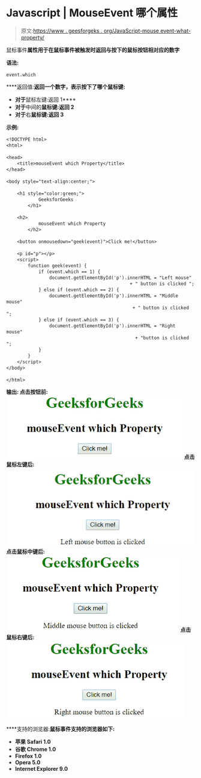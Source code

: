 # Javascript | MouseEvent 哪个属性

> 原文:[https://www . geesforgeks . org/JavaScript-mouse event-what-property/](https://www.geeksforgeeks.org/javascript-mouseevent-which-property/)

鼠标事件**属性用于在鼠标事件被触发时返回与按下的鼠标按钮相对应的数字**

****语法:****

```
event.which
```

****返回值:**返回一个数字，表示按下了哪个鼠标键:**

*   **对于**鼠标左键:返回 1****
*   **对于**中间的**鼠标键:返回 2**
*   **对于**右**鼠标键:返回 3**

****示例:****

```
<!DOCTYPE html>
<html>

<head>
    <title>mouseEvent which Property</title>
</head>

<body style="text-align:center;">

    <h1 style="color:green;">
            GeeksforGeeks
        </h1>

    <h2>
            mouseEvent which Property
        </h2>

    <button onmousedown="geek(event)">Click me!</button>

    <p id="p"></p>
    <script>
        function geek(event) {
            if (event.which == 1) {
                document.getElementById('p').innerHTML = "Left mouse" 
                                              + " button is clicked ";
            } else if (event.which == 2) {
                document.getElementById('p').innerHTML = "Middle mouse" 
                                               + " button is clicked ";
            } else if (event.which == 3) {
                document.getElementById('p').innerHTML = "Right mouse" 
                                                + "button is clicked ";
            }
        }
    </script>
</body>

</html>                                
```

****输出:**
**点击按钮前:**
![initial](img/8e0841bed617c5172bada134785c49cc.png)
**点击鼠标左键后:**
![left](img/6009647d3d4c3fe316e1a543e6d84934.png)
**点击鼠标中键后:**
![middle](img/6427b8232c16a32169780c1393449a1b.png)
**点击鼠标右键后:**
![right](img/a176619c4571c4282eb1921720ee11d6.png)**

****支持的浏览器:**鼠标事件支持的浏览器如下:**

*   **苹果 Safari 1.0**
*   **谷歌 Chrome 1.0**
*   **Firefox 1.0**
*   **Opera 5.0**
*   **Internet Explorer 9.0**